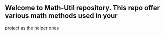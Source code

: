 ## Welcome to Math-Util repository. This repo offer various math methods used in your
project as the helper ones
